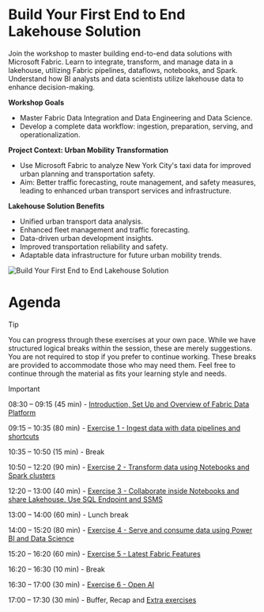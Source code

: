 # Build Your First End to End Lakehouse Solution

Join the workshop to master building end-to-end data solutions with Microsoft Fabric. Learn to integrate, transform, and manage data in a lakehouse, utilizing Fabric pipelines, dataflows, notebooks, and Spark. Understand how BI analysts and data scientists utilize lakehouse data to enhance decision-making.

**Workshop Goals**
- Master Fabric Data Integration and Data Engineering and Data Science.
- Develop a complete data workflow: ingestion, preparation, serving, and operationalization.

**Project Context: Urban Mobility Transformation**
- Use Microsoft Fabric to analyze New York City's taxi data for improved urban planning and transportation safety.
- Aim: Better traffic forecasting, route management, and safety measures, leading to enhanced urban transport services and infrastructure.

**Lakehouse Solution Benefits**
- Unified urban transport data analysis.
- Enhanced fleet management and traffic forecasting.
- Data-driven urban development insights.
- Improved transportation reliability and safety.
- Adaptable data infrastructure for future urban mobility trends.

![Build Your First End to End Lakehouse Solution](screenshots/start/diagram.png)

# Agenda

> [!TIP]
> You can progress through these exercises at your own pace. While we have structured logical breaks within the session, these are merely suggestions. You are not required to stop if you prefer to continue working. These breaks are provided to accommodate those who may need them. Feel free to continue through the material as fits your learning style and needs.


> [!IMPORTANT]
>
> 08:30 – 09:15 (45 min) - [Introduction, Set Up and Overview of Fabric Data Platform](exercise-0-setup/start.md)
>
> 09:15 – 10:35 (80 min) - [Exercise 1 - Ingest data with data pipelines and shortcuts](./exercise-1/exercise-1.md) 
>
> 10:35 – 10:50 (15 min) - Break
>
> 10:50 – 12:20 (90 min) - [Exercise 2 - Transform data using Notebooks and Spark clusters](./exercise-2/exercise-2.md)
>
> 12:20 – 13:00 (40 min) - [Exercise 3 - Collaborate inside Notebooks and share Lakehouse. Use SQL Endpoint and SSMS](./exercise-3/exercise-3.md)
>
> 13:00 – 14:00 (60 min) - Lunch break
>
> 14:00 – 15:20 (80 min) - [Exercise 4 - Serve and consume data using Power BI and Data Science ](./exercise-4/exercise-4.md)
>
> 15:20 – 16:20 (60 min) - [Exercise 5 - Latest Fabric Features](./exercise-5/exercise-5.md)
>
> 16:20 – 16:30 (10 min) - Break
>
> 16:30 – 17:00 (30 min) - [Exercise 6 - Open AI](./exercise-6/exercise-6.md)
>
> 17:00 – 17:30 (30 min) - Buffer, Recap and [Extra exercises](exercise-extra/extra.md)
> 
